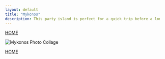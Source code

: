 ```yaml
---
layout: default
title: "Mykonos"
description: This party island is perfect for a quick trip before a longer stay at a more laid back neighboring Greek paradise 
---
```

[HOME](index.md)

![Mykonos Photo Collage](/img/mykonos.jpg)


[HOME](index.md)
